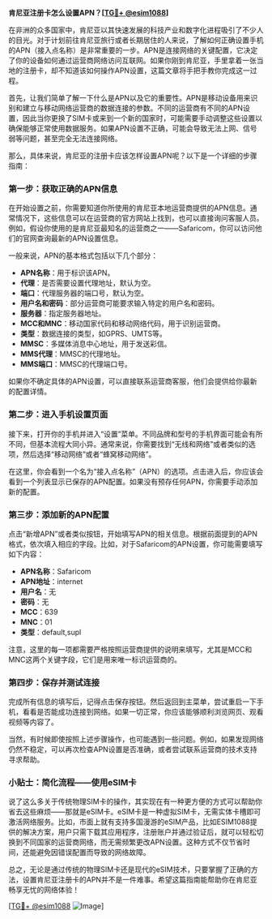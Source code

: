 **肯尼亚注册卡怎么设置APN？[[TG💪+ @esim1088](https://t.me/s/esim1088)]**

在非洲的众多国家中，肯尼亚以其快速发展的科技产业和数字化进程吸引了不少人的目光。对于计划前往肯尼亚旅行或者长期居住的人来说，了解如何正确设置手机的APN（接入点名称）是非常重要的一步。APN是连接网络的关键配置，它决定了你的设备如何通过运营商网络访问互联网。如果你刚到肯尼亚，手里拿着一张当地的注册卡，却不知道该如何操作APN设置，这篇文章将手把手教你完成这一过程。

首先，让我们简单了解一下什么是APN以及它的重要性。APN是移动设备用来识别和建立与移动网络运营商的数据连接的参数。不同的运营商有不同的APN设置，因此当你更换了SIM卡或来到一个新的国家时，可能需要手动调整这些设置以确保能够正常使用数据服务。如果APN设置不正确，可能会导致无法上网、信号弱等问题，甚至完全无法连接网络。

那么，具体来说，肯尼亚的注册卡应该怎样设置APN呢？以下是一个详细的步骤指南：

### 第一步：获取正确的APN信息

在开始设置之前，你需要知道你所使用的肯尼亚本地运营商提供的APN信息。通常情况下，这些信息可以在运营商的官方网站上找到，也可以直接询问客服人员。例如，假设你使用的是肯尼亚最知名的运营商之一——Safaricom，你可以访问他们的官网查询最新的APN设置信息。

一般来说，APN的基本格式包括以下几个部分：
- **APN名称**：用于标识该APN。
- **代理**：是否需要设置代理地址，默认为空。
- **端口**：代理服务器的端口号，默认为空。
- **用户名和密码**：部分运营商可能要求输入特定的用户名和密码。
- **服务器**：指定服务器地址。
- **MCC和MNC**：移动国家代码和移动网络代码，用于识别运营商。
- **类型**：数据连接的类型，如GPRS、UMTS等。
- **MMSC**：多媒体消息中心地址，用于发送彩信。
- **MMS代理**：MMSC的代理地址。
- **MMS端口**：MMSC的代理端口号。

如果你不确定具体的APN设置，可以直接联系运营商客服，他们会提供给你最新的配置详情。

### 第二步：进入手机设置页面

接下来，打开你的手机并进入“设置”菜单。不同品牌和型号的手机界面可能会有所不同，但基本流程大同小异。通常来说，你需要找到“无线和网络”或者类似的选项，然后选择“移动网络”或者“蜂窝移动网络”。

在这里，你会看到一个名为“接入点名称”（APN）的选项。点击进入后，你应该会看到一个列表显示已保存的APN配置。如果没有预存任何APN，你需要手动添加新的配置。

### 第三步：添加新的APN配置

点击“新增APN”或者类似按钮，开始填写APN的相关信息。根据前面提到的APN格式，依次填入相应的字段。比如，对于Safaricom的APN设置，你可能需要填写如下内容：
- **APN名称**：Safaricom
- **APN地址**：internet
- **用户名**：无
- **密码**：无
- **MCC**：639
- **MNC**：01
- **类型**：default,supl

注意，这里的每一项都需要严格按照运营商提供的说明来填写，尤其是MCC和MNC这两个关键字段，它们是用来唯一标识运营商的。

### 第四步：保存并测试连接

完成所有信息的填写后，记得点击保存按钮。然后返回到主菜单，尝试重启一下手机，看看是否能成功连接到网络。如果一切正常，你应该能够顺利浏览网页、观看视频等内容了。

当然，有时候即使按照上述步骤操作，也可能遇到一些问题。例如，如果发现网络仍然不稳定，可以再次检查APN设置是否准确，或者尝试联系运营商的技术支持寻求帮助。

### 小贴士：简化流程——使用eSIM卡

说了这么多关于传统物理SIM卡的操作，其实现在有一种更方便的方式可以帮助你省去这些麻烦——那就是eSIM卡。eSIM卡是一种虚拟SIM卡，无需实体卡槽即可激活网络服务。比如，市面上就有支持多国漫游的eSIM产品，比如ESIM1088提供的解决方案，用户只需下载其应用程序，注册账户并通过验证后，就可以轻松切换到不同国家的运营商网络，而无需频繁更改APN设置。这种方式不仅节省时间，还能避免因错误配置而导致的网络故障。

总之，无论是通过传统的物理SIM卡还是现代的eSIM技术，只要掌握了正确的方法，设置肯尼亚注册卡的APN并不是一件难事。希望这篇指南能帮助你在肯尼亚畅享无忧的网络体验！

[[TG💪+ @esim1088](https://t.me/s/esim1088) ![Image](https://i.postimg.cc/4NQfJmqS/Snipaste-2025-05-13-00-14-12.png)]
